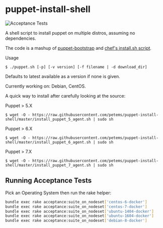 puppet-install-shell
====================

![Acceptance Tests](https://github.com/petems/puppet-install-shell/actions/workflows/acceptance.yml/badge.svg)

A shell script to install puppet on multiple distros, assuming no dependencies.

The code is a mashup of [puppet-bootstrap](https://github.com/hashicorp/puppet-bootstrap) and [chef's install.sh script](https://www.getchef.com/chef/install.sh).

Usage
```
$ ./puppet.sh [-p] [-v version] [-f filename | -d download_dir]
```

Defaults to latest available as a version if none is given.

Currently working on: Debian, CentOS.

A quick way to install after carefully looking at the source:

Puppet > 5.X
```
$ wget -O - https://raw.githubusercontent.com/petems/puppet-install-shell/master/install_puppet_5_agent.sh | sudo sh
```

Puppet > 6.X
```
$ wget -O - https://raw.githubusercontent.com/petems/puppet-install-shell/master/install_puppet_6_agent.sh | sudo sh
```

Puppet > 7.X
```
$ wget -O - https://raw.githubusercontent.com/petems/puppet-install-shell/master/install_puppet_7_agent.sh | sudo sh
```

## Running Acceptance Tests

Pick an Operating System then run the rake helper:

```bash
bundle exec rake acceptance:suite_on_nodeset['centos-6-docker']
bundle exec rake acceptance:suite_on_nodeset['centos-7-docker']
bundle exec rake acceptance:suite_on_nodeset['ubuntu-1404-docker']
bundle exec rake acceptance:suite_on_nodeset['ubuntu-1604-docker']
bundle exec rake acceptance:suite_on_nodeset['debian-8-docker']
```
